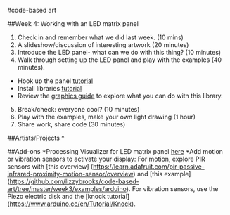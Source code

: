 #code-based art

##Week 4: Working with an LED matrix panel

1. Check in and remember what we did last week. (10 mins)
2. A slideshow/discussion of interesting artwork (20 minutes)
3. Introduce the LED panel- what can we do with this thing? (10 minutes)
4. Walk through setting up the LED panel and play with the examples (40 minutes).
  * Hook up the panel [tutorial](http://embedded-lab.com/blog/hookup-guide-for-16x32-rgb-led-panel/)
  * Install libraries [tutorial](https://www.arduino.cc/en/Guide/Libraries)
  * Review the [graphics guide](https://learn.adafruit.com/adafruit-gfx-graphics-library/overview) to explore what you can do with this library.
  
5. Break/check: everyone cool? (10 minutes)
7. Play with the examples, make your own light drawing (1 hour)
8. Share work, share code (30 minutes)



##Artists/Projects
* 

##Add-ons
*Processing Visualizer for LED matrix panel [here](https://github.com/jdeboi/pimpMyBike)
*Add motion or vibration sensors to activate your display:
For motion, explore PIR sensors with [this overview] (https://learn.adafruit.com/pir-passive-infrared-proximity-motion-sensor/overview) and [this example] (https://github.com/lizzybrooks/code-based-art/tree/master/week3/examples/arduino).
For vibration sensors, use the Piezo electric disk and the [knock tutorial] (https://www.arduino.cc/en/Tutorial/Knock).


